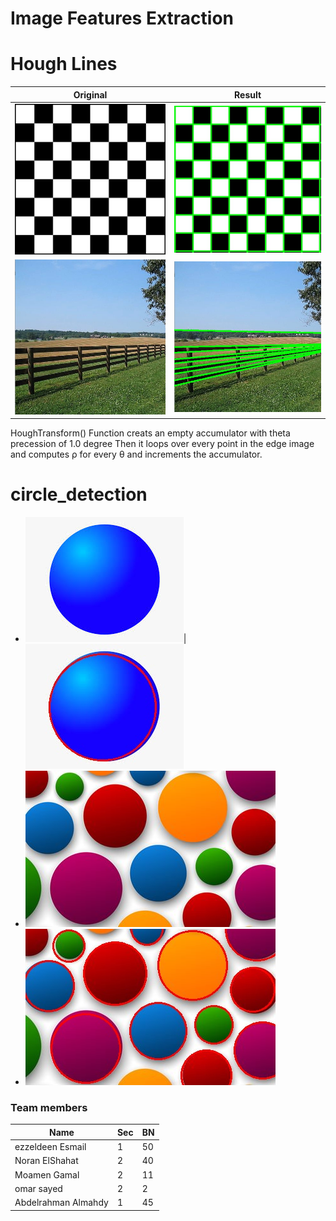 # Image Features Extraction


# Hough Lines 
 
|                       **Original**                        |              **Result**               |
| :---------------------------------------------------------------: | :------------------------------------------------------: |
| ![Image](./images/Chess.jpg) | ![Image](./images/ResultImage1.jpg) |
| ![Image](./images/Original.jpg) | ![Image](./images/ResultImage3.jpg) |


HoughTransform() Function creats an empty accumulator with theta precession of 1.0 degree
Then it loops over every point in the edge image and computes ρ for every θ and increments the accumulator.


# circle_detection
- ![Image Original](./images/img1.jpg)|![Image Original](./images/result1.jpg)
- ![Image Original](./images/img2.jpg)
- ![Image Original](./images/result2.jpg)


### Team members




| Name                | Sec | BN  |
| ------------------- | --- | --- |
| ezzeldeen Esmail    | 1   | 50  |
| Noran ElShahat      | 2   | 40  |
| Moamen Gamal        | 2   | 11  |
| omar sayed          | 2   | 2   |
| Abdelrahman Almahdy | 1   | 45  |
